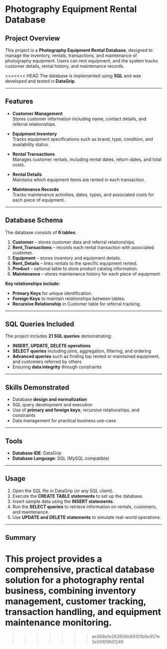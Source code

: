 # Photography Equipment Rental Database

## Project Overview
This project is a **Photography Equipment Rental Database**, designed to manage the inventory, rentals, transactions, and maintenance of photography equipment. Users can rent equipment, and the system tracks customer details, rental history, and maintenance records.

<<<<<<< HEAD
The database is implemented using **SQL** and was developed and tested in **DataGrip**.

---

## Features

- **Customer Management**  
  Stores customer information including name, contact details, and referral relationships.

- **Equipment Inventory**  
  Tracks equipment specifications such as brand, type, condition, and availability status.

- **Rental Transactions**  
  Manages customer rentals, including rental dates, return dates, and total costs.

- **Rental Details**  
  Maintains which equipment items are rented in each transaction.

- **Maintenance Records**  
  Tracks maintenance activities, dates, types, and associated costs for each piece of equipment.

---

## Database Schema

The database consists of **6 tables**:

1. **Customer** – stores customer data and referral relationships.  
2. **Rent_Transactions** – records each rental transaction with associated customer.  
3. **Equipment** – stores inventory and equipment details.  
4. **Rent_Details** – links rentals to the specific equipment rented.  
5. **Product** – optional table to store product catalog information.  
6. **Maintenance** – stores maintenance history for each piece of equipment.

**Key relationships include:**

- **Primary Keys** for unique identification.  
- **Foreign Keys** to maintain relationships between tables.  
- **Recursive Relationship** in Customer table for referral tracking.  

---

## SQL Queries Included

The project includes **21 SQL queries** demonstrating:

- **INSERT, UPDATE, DELETE operations**  
- **SELECT queries** including joins, aggregation, filtering, and ordering  
- **Advanced queries** such as finding top rented or maintained equipment, and customers referred by others  
- Ensuring **data integrity** through constraints  

---

## Skills Demonstrated

- Database **design and normalization**  
- SQL query development and execution  
- Use of **primary and foreign keys**, recursive relationships, and constraints  
- Data management for practical business use-case  

---

## Tools

- **Database IDE**: DataGrip  
- **Database Language**: SQL (MySQL compatible)  

---

## Usage

1. Open the SQL file in DataGrip (or any SQL client).  
2. Execute the **CREATE TABLE statements** to set up the database.  
3. Insert sample data using the **INSERT statements**.  
4. Run the **SELECT queries** to retrieve information on rentals, customers, and maintenance.  
5. Use **UPDATE and DELETE statements** to simulate real-world operations.  

---

## Summary

This project provides a **comprehensive, practical database solution** for a photography rental business, combining inventory management, customer tracking, transaction handling, and equipment maintenance monitoring.
=======

>>>>>>> ae368efe263856b69101b6e957e3e008f9fd1249
